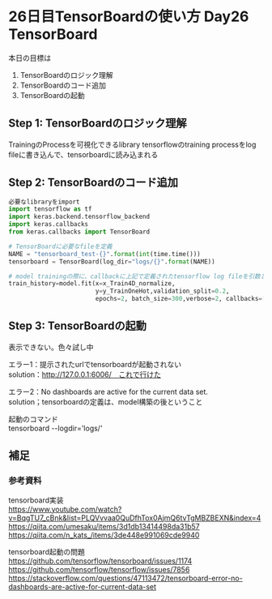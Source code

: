 # 26日目TensorBoardの使い方  Day26 TensorBoard

本日の目標は
1. TensorBoardのロジック理解
1. TensorBoardのコード追加
2. TensorBoardの起動

## Step 1: TensorBoardのロジック理解
TrainingのProcessを可視化できるlibrary
tensorflowのtraining processをlog fileに書き込んで、tensorboardに読み込まれる

## Step 2: TensorBoardのコード追加
```python
必要なlibraryをimport
import tensorflow as tf
import keras.backend.tensorflow_backend
import keras.callbacks
from keras.callbacks import TensorBoard

# TensorBoardに必要なfileを定義
NAME = "tensorboard_test-{}".format(int(time.time()))
tensorboard = TensorBoard(log_dir="logs/{}".format(NAME))

# model trainingの際に、callbackに上記で定義されたtensorflow log fileを引数として渡す
train_history=model.fit(x=x_Train4D_normalize,
                        y=y_TrainOneHot,validation_split=0.2,
                        epochs=2, batch_size=300,verbose=2, callbacks=[tensorboard])
```

## Step 3: TensorBoardの起動
表示できない。色々試し中

エラー1：提示されたurlでtensorboardが起動されない  
solution：http://127.0.0.1:6006/　これで行けた

エラー2：No dashboards are active for the current data set.  
solution；tensorboardの定義は、model構築の後ということ  

起動のコマンド  
tensorboard --logdir='logs/'  


## 補足

### 参考資料
tensorboard実装  
https://www.youtube.com/watch?v=BqgTU7_cBnk&list=PLQVvvaa0QuDfhTox0AjmQ6tvTgMBZBEXN&index=4  
https://qiita.com/umesaku/items/3d1db13414498da31b57  
https://qiita.com/n_kats_/items/3de448e991069cde9940  

tensorboard起動の問題  
https://github.com/tensorflow/tensorboard/issues/1174  
https://github.com/tensorflow/tensorflow/issues/7856  
https://stackoverflow.com/questions/47113472/tensorboard-error-no-dashboards-are-active-for-current-data-set  
